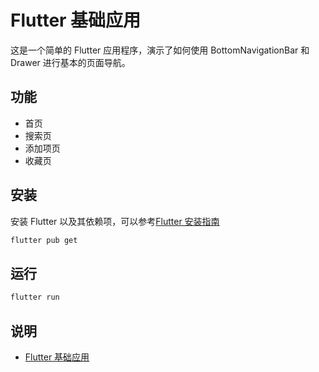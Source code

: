 # Flutter 基础应用

这是一个简单的 Flutter 应用程序，演示了如何使用 BottomNavigationBar 和 Drawer 进行基本的页面导航。

## 功能
- 首页
- 搜索页
- 添加项页
- 收藏页

## 安装

安装 Flutter 以及其依赖项，可以参考[Flutter 安装指南](https://flutter.dev/docs/get-started/install)

```bash
flutter pub get
```

## 运行

```bash
flutter run
```

## 说明

- [Flutter 基础应用](https://github.com/flutter/cheatsheets/blob/main/cheatsheets/flutter_basic.md)

